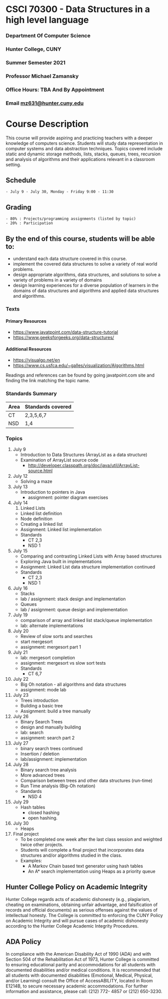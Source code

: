 # CSCI 70300 - Data Structures in a high level language

### Department Of Computer Science

### Hunter College, CUNY
### Summer Semester 2021
### Professor Michael Zamansky
### Office Hours: TBA And By Appointment
### Email mz631@hunter.cuny.edu

# Course Description

This course will provide aspiring and practicing teachers with a
deeper knowledge of computers science. Students will study data
representation in computer systems and data abstraction
techniques. Topics covered include static and dynamic storage methods,
lists, stacks, queues, trees, recursion and analysis of algorithms and
their applications relevant in a classroom setting.


## Schedule
	- July 9 - July 30, Monday - Friday 9:00 - 11:30


## Grading

	- 80% : Projects/programming assignments (listed by topic)
    - 20% : Participation


## By the end of this course, students will be able to:

  - understand each data structure covered in this course.
  - implement the covered data structures to solve a variety of real
    world problems.
  - design appropriate algorithms, data structures, and solutions to
    solve a variety of problems in a variety of domains
  - design learning experiences for a diverse population of learners
     in the domains of data structures and algorithms and applied data
    structures and algorithms.


### Texts

#### Primary Resources
  - https://www.javatpoint.com/data-structure-tutorial
  - https://www.geeksforgeeks.org/data-structures/

#### Additional Resources
  - https://visualgo.net/en
  - https://www.cs.usfca.edu/~galles/visualization/Algorithms.html

Readings and references can be found by going javatpoint.com site and
finding the link matching the topic name.

### Standards Summary

 | Area | Standards covered |
 |------|------------------|
 | CT   | 2,3,5,6,7        |
 | NSD  | 1,4              |

### Topics


1. July 9
   - Introduction to Data Structures (ArrayList as a data structure)
   - Examination of ArrayList source code
	 - http://developer.classpath.org/doc/java/util/ArrayList-source.html
1. July 12
   - Solving a maze
1. July 13
   - Introduction to pointers in Java
	 - assignment: pointer diagram exercises
1. July 14
   1. Linked Lists
	 - Linked list definition
	 - Node definition
	 - Creating a linked list
	 - Assignment: Linked list implementation
	 - Standards
	   - CT 2,3
       - NSD 1
1. July 15
   - Comparing and contrasting Linked Lists with Array based structures
   - Exploring Java built in implementations
   - Assignment: Linked List data structure implementation continued
   - Standards
	 - CT 2,3
	 - NSD 1
1. July 16
   - Stacks
   - lab / assignment: stack design and implementation
   - Queues
   - lab / assignment: queue design and implementation
1. July 19
   - comparison of array and linked list stack/queue implementation
   - lab: alternate implementations
1. July 20
   - Review of slow sorts and searches
   - start mergesort
   - assignment: mergesort part 1
1. July 21
   - lab: mergesort completion
   - assignment: mergesort vs slow sort tests
   - Standards
     - CT 6,7
1. July 22
   - Big Oh notation - all algorithms and data structures
   - assignment: mode lab
1. July 23
   - Trees introduction
   - Building a basic tree
   - Assignment: build a tree manually
1. July 26
   - Binary Search Trees
   - design and manually building
   - lab: search
   - assignment: search part 2
1. July 27
   - binary search trees continued
   - Insertion / deletion
   - lab/assignment: implementation
1. July 28
   - Binary search tree analysis
   - More advanced trees
   - Comparison between trees and other data structures (run-time)
   -  Run Time analysis (Big-Oh notation)
   - Standards
     - NSD 4
1. July 29
   - Hash tables
	 - closed hashing
     - open hashing.
1. July 30
   - Heaps
1. Final project
   - To be completed one week after the last class session and
     weighted twice other projects.
   - Students will complete a final project that incorporates
     data structures and/or algorithms studied in the class.
   - Examples:
	 - A Markov Chain based text generator using hash tables
	 - An A* search implementation using Heaps as a priority queue

## Hunter College Policy on Academic Integrity
Hunter College regards acts of academic dishonesty (e.g., plagiarism,
cheating on examinations, obtaining unfair advantage, and
falsification of records and official documents) as serious offenses
against the values of intellectual honesty. The College is committed
to enforcing the CUNY Policy on Academic Integrity and will pursue
cases of academic dishonesty according to the Hunter College Academic
Integrity Procedures.

## ADA Policy

In compliance with the American Disability Act of 1990 (ADA) and with Section 504 of the
Rehabilitation Act of 1973, Hunter College is committed to ensuring educational parity and
accommodations for all students with documented disabilities and/or medical conditions. It is
recommended that all students with documented disabilities (Emotional, Medical, Physical, and/or
Learning) consult the Office of AccessABILITY, located in Room E1214B, to secure necessary
academic accommodations. For further information and assistance, please call: (212) 772- 4857 or
(212) 650-3230.
